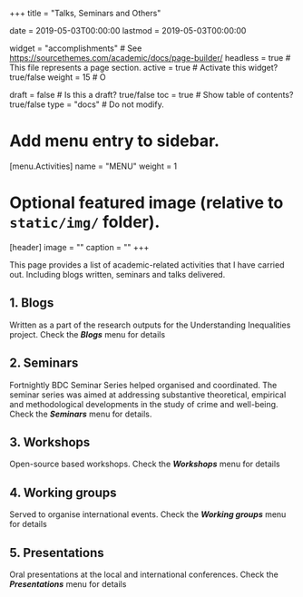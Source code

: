 +++
title = "Talks, Seminars and Others"

date = 2019-05-03T00:00:00
lastmod = 2019-05-03T00:00:00

widget = "accomplishments"  # See https://sourcethemes.com/academic/docs/page-builder/
headless = true  # This file represents a page section.
active = true  # Activate this widget? true/false
weight = 15  # O

draft = false  # Is this a draft? true/false
toc = true  # Show table of contents? true/false
type = "docs"  # Do not modify.

# Add menu entry to sidebar.
[menu.Activities]
  name = "MENU"
  weight = 1

 
# Optional featured image (relative to `static/img/` folder).
[header]
image = ""
caption = ""
+++


This page provides a list of academic-related activities that I have carried out. Including blogs written, seminars and talks delivered.


## 1. Blogs

Written as a part of the research outputs for the Understanding Inequalities project. Check the ***Blogs*** menu for details 


## 2. Seminars

Fortnightly BDC Seminar Series helped organised and coordinated. The seminar series was aimed at addressing substantive theoretical, empirical and methodological developments in the study of crime and well-being. Check the ***Seminars*** menu for details.



## 3. Workshops

Open-source based workshops. Check the ***Workshops*** menu for details

## 4. Working groups

Served to organise international events. Check the ***Working groups*** menu for details 

## 5. Presentations

Oral presentations at the local and international conferences. Check the ***Presentations*** menu for details




